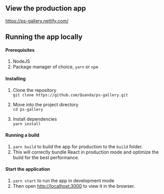## View the production app
https://ps-gallery.netlify.com/

## Running the app locally
#### Prerequisites
1. NodeJS
2. Package manager of choice, `yarn` or `npm`

#### Installing
1. Clone the repository\
`git clone https://github.com/Quanda/ps-gallery.git`

2. Move into the project directory\
`cd ps-gallery`
3. Install dependencies\
`yarn install`

#### Running a build
1. `yarn build` to build the app for production to the `build` folder.
2. This will correctly bundle React in production mode and optimize the build for the best performance.

#### Start the application
1. `yarn start` to run the app in development mode
2. Then open [http://localhost:3000](http://localhost:3000) to view it in the browser.